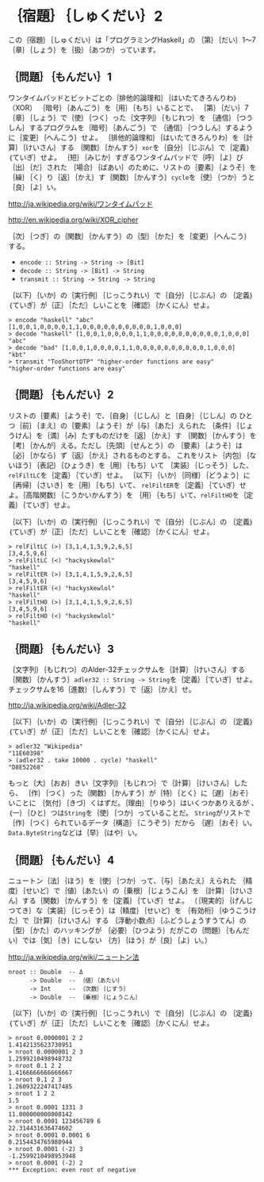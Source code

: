 ｛宿題｝｛しゅくだい｝2
=======================

この｛宿題｝｛しゅくだい｝は「プログラミングHaskell」の
｛第｝｛だい｝1～7｛章｝｛しょう｝を｛扱｝｛あつか｝っています。

｛問題｝｛もんだい｝1
---------------------

ワンタイムパッドとビットごとの｛排他的論理和｝｛はいたてきろんりわ｝（XOR）
｛暗号｝｛あんごう｝を｛用｝｛もち｝いることで、
｛第｝｛だい｝7｛章｝｛しょう｝で｛使｝｛つく｝った｛文字列｝｛もじれつ｝を
｛通信｝｛つうしん｝するプログラムを｛暗号｝｛あんごう｝で
｛通信｝｛つうしん｝するように｛変更｝｛へんこう｝せよ。
｛排他的論理和｝｛はいたてきろんりわ｝を｛計算｝｛けいさん｝する
｛関数｝｛かんすう｝`xor`を｛自分｝｛じぶん｝で｛定義｝｛ていぎ｝せよ。
｛短｝｛みじか｝すぎるワンタイムパッドで｛呼｝｛よ｝び｛出｝｛だ｝された
｛場合｝｛ばあい｝のために、リストの｛要素｝｛ようそ｝を
｛繰｝｛く｝り｛返｝｛かえ｝す｛関数｝｛かんすう｝`cycle`を｛使｝｛つか｝うと
｛良｝｛よ｝い。

http://ja.wikipedia.org/wiki/ワンタイムパッド

http://en.wikipedia.org/wiki/XOR_cipher

｛次｝｛つぎ｝の｛関数｝｛かんすう｝の｛型｝｛かた｝を｛変更｝｛へんこう｝
する。

* `encode :: String -> String -> [Bit]`
* `decode :: String -> [Bit] -> String`
* `transmit :: String -> String -> String`

｛以下｝｛いか｝の｛実行例｝｛じっこうれい｝で｛自分｝｛じぶん｝の
｛定義｝｛ていぎ｝が｛正｝｛ただ｝しいことを｛確認｝｛かくにん｝せよ。

    > encode "haskell" "abc"
    [1,0,0,1,0,0,0,0,1,1,0,0,0,0,0,0,0,0,0,0,1,0,0,0]
    > decode "haskell" [1,0,0,1,0,0,0,0,1,1,0,0,0,0,0,0,0,0,0,0,1,0,0,0]
    "abc"
    > decode "bad" [1,0,0,1,0,0,0,0,1,1,0,0,0,0,0,0,0,0,0,0,1,0,0,0]
    "kbt"
    > transmit "TooShortOTP" "higher-order functions are easy"
    "higher-order functions are easy"

｛問題｝｛もんだい｝2
---------------------

リストの｛要素｝｛ようそ｝で、｛自身｝｛じしん｝と｛自身｝｛じしん｝の
ひとつ｛前｝｛まえ｝の｛要素｝｛ようそ｝が｛与｝｛あた｝えられた
｛条件｝｛じょうけん｝を｛満｝｛み｝たすものだけを｛返｝｛かえ｝す
｛関数｝｛かんすう｝を｛考｝｛かんが｝える。ただし｛先頭｝｛せんとう｝の
｛要素｝｛ようそ｝は｛必｝｛かなら｝ず｛返｝｛かえ｝されるものとする。
これをリスト｛内包｝｛ないほう｝｛表記｝｛ひょうき｝を｛用｝｛もち｝いて
｛実装｝｛じっそう｝した、`relFiltLC`を｛定義｝｛ていぎ｝せよ。
｛以下｝｛いか｝｛同様｝｛どうよう｝に｛再帰｝｛さいき｝を｛用｝｛もち｝いて、
`relFiltER`を｛定義｝｛ていぎ｝せよ。｛高階関数｝｛こうかいかんすう｝を
｛用｝｛もち｝いて、`relFiltHO`を｛定義｝｛ていぎ｝せよ。

｛以下｝｛いか｝の｛実行例｝｛じっこうれい｝で｛自分｝｛じぶん｝の
｛定義｝｛ていぎ｝が｛正｝｛ただ｝しいことを｛確認｝｛かくにん｝せよ。

    > relFiltLC (>) [3,1,4,1,5,9,2,6,5]
    [3,4,5,9,6]
    > relFiltLC (<) "hackyskewlol"
    "haskell"
    > relFiltER (>) [3,1,4,1,5,9,2,6,5]
    [3,4,5,9,6]
    > relFiltER (<) "hackyskewlol"
    "haskell"
    > relFiltHO (>) [3,1,4,1,5,9,2,6,5]
    [3,4,5,9,6]
    > relFiltHO (<) "hackyskewlol"
    "haskell"

｛問題｝｛もんだい｝3
---------------------

｛文字列｝｛もじれつ｝のAlder-32チェックサムを｛計算｝｛けいさん｝する
｛関数｝｛かんすう｝`adler32 :: String -> String`を｛定義｝｛ていぎ｝せよ。
チェックサムを16｛進数｝｛しんすう｝で｛返｝｛かえ｝せ。

http://ja.wikipedia.org/wiki/Adler-32

｛以下｝｛いか｝の｛実行例｝｛じっこうれい｝で｛自分｝｛じぶん｝の
｛定義｝｛ていぎ｝が｛正｝｛ただ｝しいことを｛確認｝｛かくにん｝せよ。

    > adler32 "Wikipedia"
    "11E60398"
    > (adler32 . take 10000 . cycle) "haskell"
    "D8E52268"

もっと｛大｝｛おお｝きい｛文字列｝｛もじれつ｝で｛計算｝｛けいさん｝したら、
｛作｝｛つく｝った｛関数｝｛かんすう｝が｛特｝｛とく｝に｛遅｝｛おそ｝いことに
｛気付｝｛きづ｝くはずだ。｛理由｝｛りゆう｝はいくつかありえるが
、｛一｝｛ひと｝つは`String`を｛使｝｛つか｝っていることだ。
`String`がリストで｛作｝｛つく｝られているデータ｛構造｝｛こうぞう｝だから
｛遅｝｛おそ｝い。`Data.ByteString`などは｛早｝｛はや｝い。

｛問題｝｛もんだい｝4
---------------------

ニュートン｛法｝｛ほう｝を｛使｝｛つか｝って、｛与｝｛あたえ｝えられた
｛精度｝｛せいど｝で｛値｝｛あたい｝の｛乗根｝｛じょうこん｝を
｛計算｝｛けいさん｝する｛関数｝｛かんすう｝を｛定義｝｛ていぎ｝せよ。
（｛現実的｝｛げんじつてき｝な｛実装｝｛じっそう｝は｛精度｝｛せいど｝を
｛有効桁｝｛ゆうこうけた｝で｛計算｝｛けいさん｝する
｛浮動小数点｝｛ふどうしょうすうてん｝の｛型｝｛かた｝のハッキングが
｛必要｝｛ひつよう｝だがこの｛問題｝｛もんだい｝では｛気｝｛き｝にしない
｛方｝｛ほう｝が｛良｝｛よ｝い。）

http://ja.wikipedia.org/wiki/ニュートン法

    nroot :: Double  -- Δ
          -> Double  -- ｛値｝｛あたい｝
          -> Int     -- ｛次数｝｛じすう｝
          -> Double  -- ｛乗根｝｛じょうこん｝

｛以下｝｛いか｝の｛実行例｝｛じっこうれい｝で｛自分｝｛じぶん｝の
｛定義｝｛ていぎ｝が｛正｝｛ただ｝しいことを｛確認｝｛かくにん｝せよ。

    > nroot 0.0000001 2 2
    1.4142135623730951
    > nroot 0.0000001 2 3
    1.2599210498948732
    > nroot 0.1 2 2
    1.4166666666666667
    > nroot 0.1 2 3
    1.2609322247417485
    > nroot 1 2 2
    1.5
    > nroot 0.0001 1331 3
    11.000000000000142
    > nroot 0.0001 123456789 6
    22.314431636474602
    > nroot 0.0001 0.0001 6
    0.2154434765980944
    > nroot 0.0001 (-2) 3
    -1.2599210498953948
    > nroot 0.0001 (-2) 2
    *** Exception: even root of negative

